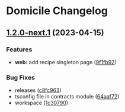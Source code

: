 # Domicile Changelog

## [1.2.0-next.1](https://github.com/domicileapp/domicile/compare/v1.1.1...v1.2.0-next.1) (2023-04-15)


### Features

* **web:** add recipe singleton page ([9f1fb92](https://github.com/domicileapp/domicile/commit/9f1fb92352eab386f249029b288ad61402551799))


### Bug Fixes

* releases ([c8fc963](https://github.com/domicileapp/domicile/commit/c8fc96372ad6d53ed672b015149a5c84a46257d7))
* tsconfig file in contracts module ([64aaf72](https://github.com/domicileapp/domicile/commit/64aaf72ce78ce3864f63d89fd8e147d0120ae732))
* workspace ([1c30790](https://github.com/domicileapp/domicile/commit/1c30790cae27d962ce4b8e5a69e05fbb9a2e9b52))
